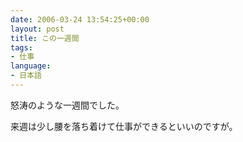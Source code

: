 ```yaml
---
date: 2006-03-24 13:54:25+00:00
layout: post
title: この一週間
tags:
- 仕事
language:
- 日本語
---
```


怒涛のような一週間でした。

来週は少し腰を落ち着けて仕事ができるといいのですが。
